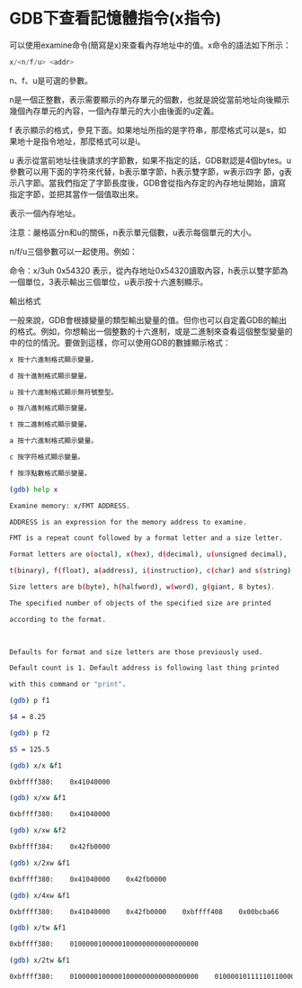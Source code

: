 # GDB下查看記憶體指令(x指令)


可以使用examine命令(簡寫是x)來查看內存地址中的值。x命令的語法如下所示：

 
```c
x/<n/f/u> <addr>
```

n、f、u是可選的參數。

 

 

n是一個正整數，表示需要顯示的內存單元的個數，也就是說從當前地址向後顯示幾個內存單元的內容，一個內存單元的大小由後面的u定義。

 

 

f 表示顯示的格式，參見下面。如果地址所指的是字符串，那麼格式可以是s，如果地十是指令地址，那麼格式可以是i。

 

 

u 表示從當前地址往後請求的字節數，如果不指定的話，GDB默認是4個bytes。u參數可以用下面的字符來代替，b表示單字節，h表示雙字節，w表示四字 節，g表示八字節。當我們指定了字節長度後，GDB會從指內存定的內存地址開始，讀寫指定字節，並把其當作一個值取出來。

 

 

<addr>表示一個內存地址。

 

 

注意：嚴格區分n和u的關係，n表示單元個數，u表示每個單元的大小。

 

n/f/u三個參數可以一起使用。例如：

命令：x/3uh 0x54320 表示，從內存地址0x54320讀取內容，h表示以雙字節為一個單位，3表示輸出三個單位，u表示按十六進制顯示。

 

輸出格式

一般來說，GDB會根據變量的類型輸出變量的值。但你也可以自定義GDB的輸出的格式。例如，你想輸出一個整數的十六進制，或是二進制來查看這個整型變量的中的位的情況。要做到這樣，你可以使用GDB的數據顯示格式：

``` sh
x 按十六進制格式顯示變量。

d 按十進制格式顯示變量。

u 按十六進制格式顯示無符號整型。

o 按八進制格式顯示變量。

t 按二進制格式顯示變量。

a 按十六進制格式顯示變量。

c 按字符格式顯示變量。

f 按浮點數格式顯示變量。
```
 
```sh
(gdb) help x

Examine memory: x/FMT ADDRESS.

ADDRESS is an expression for the memory address to examine.

FMT is a repeat count followed by a format letter and a size letter.

Format letters are o(octal), x(hex), d(decimal), u(unsigned decimal),

t(binary), f(float), a(address), i(instruction), c(char) and s(string).

Size letters are b(byte), h(halfword), w(word), g(giant, 8 bytes).

The specified number of objects of the specified size are printed

according to the format.

 

Defaults for format and size letters are those previously used.

Default count is 1. Default address is following last thing printed

with this command or "print".

(gdb) p f1

$4 = 8.25

(gdb) p f2

$5 = 125.5

(gdb) x/x &f1

0xbffff380:    0x41040000

(gdb) x/xw &f1

0xbffff380:    0x41040000

(gdb) x/xw &f2

0xbffff384:    0x42fb0000

(gdb) x/2xw &f1

0xbffff380:    0x41040000    0x42fb0000

(gdb) x/4xw &f1

0xbffff380:    0x41040000    0x42fb0000    0xbffff408    0x00bcba66

(gdb) x/tw &f1

0xbffff380:    01000001000001000000000000000000

(gdb) x/2tw &f1

0xbffff380:    01000001000001000000000000000000    01000010111110110000000000000000
```
